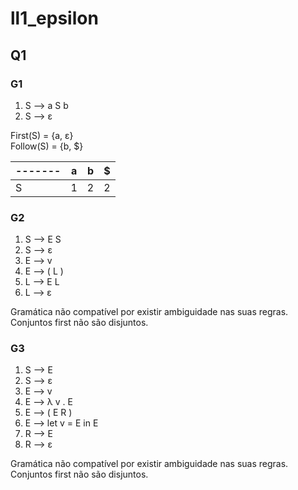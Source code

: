 # ll1_epsilon
## Q1
### G1
1)  S ⟶ a S b
2)  S ⟶ ε

First(S) = {a, ε}  
Follow(S) = {b, $}

------- | a | b | $
------- | - | - | -
S       | 1 | 2 | 2

### G2
1)  S ⟶ E S
2)  S ⟶ ε
3)  E ⟶ v
4)  E ⟶ ( L )
5)  L ⟶ E L
6)  L ⟶ ε

Gramática não compatível por existir ambiguidade nas suas regras. Conjuntos first não são disjuntos.

### G3
1)  S ⟶ E
2)  S ⟶ ε
3)  E ⟶ v
4)  E ⟶ λ v . E
5)  E ⟶ ( E R )
6)  E ⟶ let v = E in E
7)  R ⟶ E
8)  R ⟶ ε

Gramática não compatível por existir ambiguidade nas suas regras. Conjuntos first não são disjuntos.


